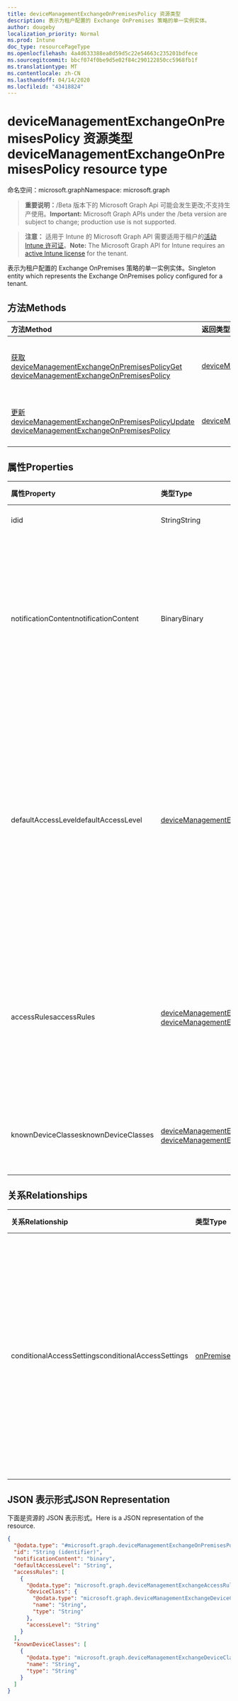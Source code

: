 ```yaml
---
title: deviceManagementExchangeOnPremisesPolicy 资源类型
description: 表示为租户配置的 Exchange OnPremises 策略的单一实例实体。
author: dougeby
localization_priority: Normal
ms.prod: Intune
doc_type: resourcePageType
ms.openlocfilehash: 4a4d633388ea8d59d5c22e54663c235201bdfece
ms.sourcegitcommit: bbcf074f0be9d5e02f84c290122850cc5968fb1f
ms.translationtype: MT
ms.contentlocale: zh-CN
ms.lasthandoff: 04/14/2020
ms.locfileid: "43418824"
---
```

# <a name="devicemanagementexchangeonpremisespolicy-resource-type"></a><span data-ttu-id="e6f9d-103">deviceManagementExchangeOnPremisesPolicy 资源类型</span><span class="sxs-lookup"><span data-stu-id="e6f9d-103">deviceManagementExchangeOnPremisesPolicy resource type</span></span>

<span data-ttu-id="e6f9d-104">命名空间：microsoft.graph</span><span class="sxs-lookup"><span data-stu-id="e6f9d-104">Namespace: microsoft.graph</span></span>

> <span data-ttu-id="e6f9d-105">**重要说明：**/Beta 版本下的 Microsoft Graph Api 可能会发生更改;不支持生产使用。</span><span class="sxs-lookup"><span data-stu-id="e6f9d-105">**Important:** Microsoft Graph APIs under the /beta version are subject to change; production use is not supported.</span></span>

> <span data-ttu-id="e6f9d-106">**注意：** 适用于 Intune 的 Microsoft Graph API 需要适用于租户的[活动 Intune 许可证](https://go.microsoft.com/fwlink/?linkid=839381)。</span><span class="sxs-lookup"><span data-stu-id="e6f9d-106">**Note:** The Microsoft Graph API for Intune requires an [active Intune license](https://go.microsoft.com/fwlink/?linkid=839381) for the tenant.</span></span>

<span data-ttu-id="e6f9d-107">表示为租户配置的 Exchange OnPremises 策略的单一实例实体。</span><span class="sxs-lookup"><span data-stu-id="e6f9d-107">Singleton entity which represents the Exchange OnPremises policy configured for a tenant.</span></span>

## <a name="methods"></a><span data-ttu-id="e6f9d-108">方法</span><span class="sxs-lookup"><span data-stu-id="e6f9d-108">Methods</span></span>
|<span data-ttu-id="e6f9d-109">方法</span><span class="sxs-lookup"><span data-stu-id="e6f9d-109">Method</span></span>|<span data-ttu-id="e6f9d-110">返回类型</span><span class="sxs-lookup"><span data-stu-id="e6f9d-110">Return Type</span></span>|<span data-ttu-id="e6f9d-111">说明</span><span class="sxs-lookup"><span data-stu-id="e6f9d-111">Description</span></span>|
|:---|:---|:---|
|[<span data-ttu-id="e6f9d-112">获取 deviceManagementExchangeOnPremisesPolicy</span><span class="sxs-lookup"><span data-stu-id="e6f9d-112">Get deviceManagementExchangeOnPremisesPolicy</span></span>](../api/intune-onboarding-devicemanagementexchangeonpremisespolicy-get.md)|[<span data-ttu-id="e6f9d-113">deviceManagementExchangeOnPremisesPolicy</span><span class="sxs-lookup"><span data-stu-id="e6f9d-113">deviceManagementExchangeOnPremisesPolicy</span></span>](../resources/intune-onboarding-devicemanagementexchangeonpremisespolicy.md)|<span data-ttu-id="e6f9d-114">读取[deviceManagementExchangeOnPremisesPolicy](../resources/intune-onboarding-devicemanagementexchangeonpremisespolicy.md)对象的属性和关系。</span><span class="sxs-lookup"><span data-stu-id="e6f9d-114">Read properties and relationships of the [deviceManagementExchangeOnPremisesPolicy](../resources/intune-onboarding-devicemanagementexchangeonpremisespolicy.md) object.</span></span>|
|[<span data-ttu-id="e6f9d-115">更新 deviceManagementExchangeOnPremisesPolicy</span><span class="sxs-lookup"><span data-stu-id="e6f9d-115">Update deviceManagementExchangeOnPremisesPolicy</span></span>](../api/intune-onboarding-devicemanagementexchangeonpremisespolicy-update.md)|[<span data-ttu-id="e6f9d-116">deviceManagementExchangeOnPremisesPolicy</span><span class="sxs-lookup"><span data-stu-id="e6f9d-116">deviceManagementExchangeOnPremisesPolicy</span></span>](../resources/intune-onboarding-devicemanagementexchangeonpremisespolicy.md)|<span data-ttu-id="e6f9d-117">更新[deviceManagementExchangeOnPremisesPolicy](../resources/intune-onboarding-devicemanagementexchangeonpremisespolicy.md)对象的属性。</span><span class="sxs-lookup"><span data-stu-id="e6f9d-117">Update the properties of a [deviceManagementExchangeOnPremisesPolicy](../resources/intune-onboarding-devicemanagementexchangeonpremisespolicy.md) object.</span></span>|

## <a name="properties"></a><span data-ttu-id="e6f9d-118">属性</span><span class="sxs-lookup"><span data-stu-id="e6f9d-118">Properties</span></span>
|<span data-ttu-id="e6f9d-119">属性</span><span class="sxs-lookup"><span data-stu-id="e6f9d-119">Property</span></span>|<span data-ttu-id="e6f9d-120">类型</span><span class="sxs-lookup"><span data-stu-id="e6f9d-120">Type</span></span>|<span data-ttu-id="e6f9d-121">说明</span><span class="sxs-lookup"><span data-stu-id="e6f9d-121">Description</span></span>|
|:---|:---|:---|
|<span data-ttu-id="e6f9d-122">id</span><span class="sxs-lookup"><span data-stu-id="e6f9d-122">id</span></span>|<span data-ttu-id="e6f9d-123">String</span><span class="sxs-lookup"><span data-stu-id="e6f9d-123">String</span></span>|<span data-ttu-id="e6f9d-124">尚未记录</span><span class="sxs-lookup"><span data-stu-id="e6f9d-124">Not yet documented</span></span>|
|<span data-ttu-id="e6f9d-125">notificationContent</span><span class="sxs-lookup"><span data-stu-id="e6f9d-125">notificationContent</span></span>|<span data-ttu-id="e6f9d-126">Binary</span><span class="sxs-lookup"><span data-stu-id="e6f9d-126">Binary</span></span>|<span data-ttu-id="e6f9d-127">将发送给此策略隔离的用户的通知文本。</span><span class="sxs-lookup"><span data-stu-id="e6f9d-127">Notification text that will be sent to users quarantined by this policy.</span></span> <span data-ttu-id="e6f9d-128">这是 UTF8 编码的字节数组 HTML。</span><span class="sxs-lookup"><span data-stu-id="e6f9d-128">This is UTF8 encoded byte array HTML.</span></span>|
|<span data-ttu-id="e6f9d-129">defaultAccessLevel</span><span class="sxs-lookup"><span data-stu-id="e6f9d-129">defaultAccessLevel</span></span>|[<span data-ttu-id="e6f9d-130">deviceManagementExchangeAccessLevel</span><span class="sxs-lookup"><span data-stu-id="e6f9d-130">deviceManagementExchangeAccessLevel</span></span>](../resources/intune-onboarding-devicemanagementexchangeaccesslevel.md)|<span data-ttu-id="e6f9d-131">Exchange 中的默认访问状态。</span><span class="sxs-lookup"><span data-stu-id="e6f9d-131">Default access state in Exchange.</span></span> <span data-ttu-id="e6f9d-132">此规则全局应用于整个 Exchange 组织。</span><span class="sxs-lookup"><span data-stu-id="e6f9d-132">This rule applies globally to the entire Exchange organization.</span></span> <span data-ttu-id="e6f9d-133">可取值为：`none`、`allow`、`block`、`quarantine`。</span><span class="sxs-lookup"><span data-stu-id="e6f9d-133">Possible values are: `none`, `allow`, `block`, `quarantine`.</span></span>|
|<span data-ttu-id="e6f9d-134">accessRules</span><span class="sxs-lookup"><span data-stu-id="e6f9d-134">accessRules</span></span>|<span data-ttu-id="e6f9d-135">[deviceManagementExchangeAccessRule](../resources/intune-onboarding-devicemanagementexchangeaccessrule.md)集合</span><span class="sxs-lookup"><span data-stu-id="e6f9d-135">[deviceManagementExchangeAccessRule](../resources/intune-onboarding-devicemanagementexchangeaccessrule.md) collection</span></span>|<span data-ttu-id="e6f9d-136">Exchange 中的设备访问规则列表。</span><span class="sxs-lookup"><span data-stu-id="e6f9d-136">The list of device access rules in Exchange.</span></span> <span data-ttu-id="e6f9d-137">访问规则全局应用于整个 Exchange 组织</span><span class="sxs-lookup"><span data-stu-id="e6f9d-137">The access rules apply globally to the entire Exchange organization</span></span>|
|<span data-ttu-id="e6f9d-138">knownDeviceClasses</span><span class="sxs-lookup"><span data-stu-id="e6f9d-138">knownDeviceClasses</span></span>|<span data-ttu-id="e6f9d-139">[deviceManagementExchangeDeviceClass](../resources/intune-onboarding-devicemanagementexchangedeviceclass.md)集合</span><span class="sxs-lookup"><span data-stu-id="e6f9d-139">[deviceManagementExchangeDeviceClass](../resources/intune-onboarding-devicemanagementexchangedeviceclass.md) collection</span></span>|<span data-ttu-id="e6f9d-140">已知的 Exchange 设备类别的列表</span><span class="sxs-lookup"><span data-stu-id="e6f9d-140">The list of device classes known to Exchange</span></span>|

## <a name="relationships"></a><span data-ttu-id="e6f9d-141">关系</span><span class="sxs-lookup"><span data-stu-id="e6f9d-141">Relationships</span></span>
|<span data-ttu-id="e6f9d-142">关系</span><span class="sxs-lookup"><span data-stu-id="e6f9d-142">Relationship</span></span>|<span data-ttu-id="e6f9d-143">类型</span><span class="sxs-lookup"><span data-stu-id="e6f9d-143">Type</span></span>|<span data-ttu-id="e6f9d-144">说明</span><span class="sxs-lookup"><span data-stu-id="e6f9d-144">Description</span></span>|
|:---|:---|:---|
|<span data-ttu-id="e6f9d-145">conditionalAccessSettings</span><span class="sxs-lookup"><span data-stu-id="e6f9d-145">conditionalAccessSettings</span></span>|[<span data-ttu-id="e6f9d-146">onPremisesConditionalAccessSettings</span><span class="sxs-lookup"><span data-stu-id="e6f9d-146">onPremisesConditionalAccessSettings</span></span>](../resources/intune-onboarding-onpremisesconditionalaccesssettings.md)|<span data-ttu-id="e6f9d-147">Exchange 本地条件访问设置。</span><span class="sxs-lookup"><span data-stu-id="e6f9d-147">The Exchange on premises conditional access settings.</span></span> <span data-ttu-id="e6f9d-148">本地条件访问需要设备注册并符合邮件访问要求</span><span class="sxs-lookup"><span data-stu-id="e6f9d-148">On premises conditional access will require devices to be both enrolled and compliant for mail access</span></span>|

## <a name="json-representation"></a><span data-ttu-id="e6f9d-149">JSON 表示形式</span><span class="sxs-lookup"><span data-stu-id="e6f9d-149">JSON Representation</span></span>
<span data-ttu-id="e6f9d-150">下面是资源的 JSON 表示形式。</span><span class="sxs-lookup"><span data-stu-id="e6f9d-150">Here is a JSON representation of the resource.</span></span>
<!-- {
  "blockType": "resource",
  "keyProperty": "id",
  "@odata.type": "microsoft.graph.deviceManagementExchangeOnPremisesPolicy"
}
-->
``` json
{
  "@odata.type": "#microsoft.graph.deviceManagementExchangeOnPremisesPolicy",
  "id": "String (identifier)",
  "notificationContent": "binary",
  "defaultAccessLevel": "String",
  "accessRules": [
    {
      "@odata.type": "microsoft.graph.deviceManagementExchangeAccessRule",
      "deviceClass": {
        "@odata.type": "microsoft.graph.deviceManagementExchangeDeviceClass",
        "name": "String",
        "type": "String"
      },
      "accessLevel": "String"
    }
  ],
  "knownDeviceClasses": [
    {
      "@odata.type": "microsoft.graph.deviceManagementExchangeDeviceClass",
      "name": "String",
      "type": "String"
    }
  ]
}
```




